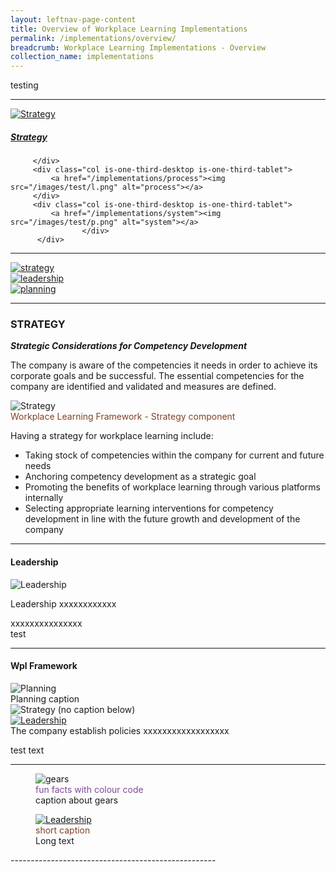 ```yaml
---
layout: leftnav-page-content
title: Overview of Workplace Learning Implementations
permalink: /implementations/overview/
breadcrumb: Workplace Learning Implementations - Overview
collection_name: implementations
---
```



testing

---------------------------------------

<div>
        <div class="row is-multiline">
		<div class="col is-one-third-desktop is-one-third-tablet">
			<a href="/implementations/process" class="project-link">
				<img src="/images/test/s.png" alt="Strategy" class="project-image">
			<div class="project-card">
				<div class="project-title margin--bottom--xs">
					<h5><b>Strategy</b></h5>
				</div>
			</div>
			</a>
	   
		 </div>
		 <div class="col is-one-third-desktop is-one-third-tablet">
			 <a href="/implementations/process"><img src="/images/test/l.png" alt="process"></a>
		 </div>
		 <div class="col is-one-third-desktop is-one-third-tablet">
			 <a href="/implementations/system"><img src="/images/test/p.png" alt="system"></a>
		            </div>
	      </div>
</div>

-------------------------------------------

<div>
	<div class="row is-multiline">
		<div class="col is-one-third-desktop is-one-third-tablet">
			<a href="/implementations/process"><img src="/images/test/s.png" alt="strategy"></a>
		</div>
		<div class="col is-one-third-desktop is-one-third-tablet">
			<a href="/implementations/process"><img src="/images/test/l.png" alt="leadership"></a>
		</div>
		<div class="col is-one-third-desktop is-one-third-tablet">
			<a href="/implementations/process"><img src="/images/test/p.png" alt="planning"></a>
		</div>
	</div>
</div>

--------------------------------------------

### **STRATEGY**
***Strategic Considerations for Competency Development***

The company is aware of the competencies it needs in order to achieve its corporate goals and be successful. 
The essential competencies for the company are identified and validated and measures are defined.

<div class="row">
    <div class="col is-6">
		<figure style="margin:0;">
			<img src="/images/test/s.png" alt="Strategy"/>
			<figcaption class="has-text-weight-bold" style="color:#814227">Workplace Learning Framework - Strategy component</figcaption>
		</figure>
	</div>
	<div class="col is-6">
        <p>
            Having a strategy for workplace learning include:    
            <ul>
                <li>Taking stock of competencies within the company for current and future needs</li>
                <li>Anchoring competency development as a strategic goal</li>
		<li>Promoting the benefits of workplace learning through various platforms internally</li>
                <li>Selecting appropriate learning interventions for competency development in line with the future growth and development of the company</li>
            </ul>
		</p>
	</div>
</div>

------------------------------------------


#### **Leadership**
<div class="row reverse-row-order">
	<div class="col is-6">
		<figure style="margin:0;">
			<img src="/images/test/l.png" alt="Leadership"/>
		</figure>
	</div>
	<div class="col is-6">
		<p>
			Leadership xxxxxxxxxxxx
			<br />
		</p>
	</div>
</div>
<p>
	xxxxxxxxxxxxxxx
	<br />
	test
</p>

--------------------------


#### **Wpl Framework**
<div class="row">
	<div class="col is-6">
		  <figure style="margin:0;">
			<img src="/images/test/p.png" alt="Planning">
			<figcaption>Planning caption</figcaption>
		</figure>
	</div>
	<div class="col is-6">
		<figure style="margin:0;">
			<img src="/images/test/s.png" alt="Strategy (no caption below)">
		</figure>
	</div>
</div>
<div class="row">
    <div class="col is-6">
		<figure style="margin:0;">
			<a href="/implementations/process"><img src="/images/test/l.png" alt="Leadership"></a>
			<figcaption>The company establish policies xxxxxxxxxxxxxxxxxx</figcaption>
		</figure>
    </div>
	<div class="col is-6">
		<p>
			test text
		</p>
	</div>
</div>

--------------------------------------------------


<div class="row">
    <div class="col is-6">
        <figure>
            <img src="/images/gears.jpg" alt="gears">
            <figcaption class="has-text-weight-bold" style="color:#814997">fun facts with colour code</figcaption>
            caption about gears
        </figure>
    </div>
 <div class="col is-6">
        <figure>
            <a href="/implementations/process"><img src="/images/test/l.png" alt="Leadership"></a>
            <figcaption class="has-text-weight-bold" style="color:#814227">short caption</figcaption>
            Long text
        </figure>
    </div>
</div>
---------------------------------------------------
